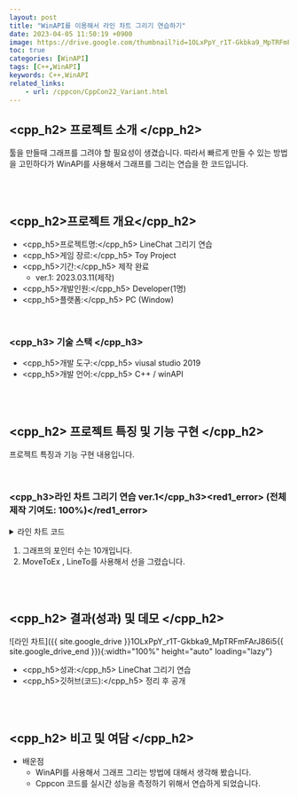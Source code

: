 ```yaml
---
layout: post
title: "WinAPI를 이용해서 라인 차트 그리기 연습하기"
date: 2023-04-05 11:50:19 +0900
image: https://drive.google.com/thumbnail?id=1OLxPpY_r1T-Gkbka9_MpTRFmFArJ86i5
toc: true
categories: [WinAPI]
tags: [C++,WinAPI]
keywords: C++,WinAPI
related_links:
    - url: /cppcon/CppCon22_Variant.html
---
```


## <cpp_h2> 프로젝트 소개 </cpp_h2>

툴을 만들때 그래프를 그려야 할 필요성이 생겼습니다. 따라서 빠르게 만들 수 있는 방법을 고민하다가 WinAPI를 사용해서 그래프를 그리는 연습을 한 코드입니다.

<br>
<br>

## <cpp_h2>프로젝트 개요</cpp_h2>

- <span><cpp_h5>프로젝트명:</cpp_h5> LineChat 그리기 연습</span>
- <span><cpp_h5>게임 장르:</cpp_h5> Toy Project</span>
- <span><cpp_h5>기간:</cpp_h5> 제작 완료</span>
    - ver.1: 2023.03.11(제작)
- <span><cpp_h5>개발인원:</cpp_h5> Developer(1명)</span>
- <span><cpp_h5>플랫폼:</cpp_h5> PC (Window)</span>


<br>

### <cpp_h3> 기술 스택 </cpp_h3>

- <span><cpp_h5>개발 도구:</cpp_h5> viusal studio 2019  </span>
- <span><cpp_h5>개발 언어:</cpp_h5> C++ / winAPI  </span>


<br>
<br>

## <cpp_h2> 프로젝트 특징 및 기능 구현 </cpp_h2>

프로젝트 특징과 기능 구현 내용입니다.

<br>

### <cpp_h3>라인 차트 그리기 연습 ver.1</cpp_h3><red1_error> (전체 제작 기여도: 100%)</red1_error>

<details markdown=1>
<summary> 라인 차트 코드 </summary>

```cpp

#include <Windows.h>

const int ChartWidth = 600;
const int ChartHeight = 400;
const int NumPoints = 10;
const int Data[] = { 20, 30, 40, 50, 60, 55, 45, 35, 25, 20 };

LRESULT CALLBACK ChartWndProc(HWND hWnd, UINT msg, WPARAM wParam, LPARAM lParam)
{
    switch (msg)
    {
    case WM_PAINT:
    {
        PAINTSTRUCT ps;
        HDC hdc = BeginPaint(hWnd, &ps);

    
        MoveToEx(hdc, 50, ChartHeight - 50, NULL);
        LineTo(hdc, ChartWidth - 50, ChartHeight - 50);
        MoveToEx(hdc, 50, ChartHeight - 50, NULL);
        LineTo(hdc, 50, 50);

      
        int xStep = (ChartWidth - 100) / (NumPoints - 1);
        int yStep = (ChartHeight - 100) / 100;
        int x = 50, y = ChartHeight - 50 - Data[0] * yStep;
        for (int i = 1; i < NumPoints; i++)
        {
            int nextY = ChartHeight - 50 - Data[i] * yStep;
            MoveToEx(hdc, x, y, NULL);
            LineTo(hdc, x + xStep, nextY);
            x += xStep;
            y = nextY;
        }

        EndPaint(hWnd, &ps);
        break;
    }
    case WM_DESTROY:
        PostQuitMessage(0);
        break;
    default:
        return DefWindowProc(hWnd, msg, wParam, lParam);
    }

    return 0;
}

int WINAPI WinMain(HINSTANCE hInstance, HINSTANCE hPrevInstance, LPSTR lpCmdLine, int nCmdShow)
{

    WNDCLASS wc = {};
    wc.lpfnWndProc = ChartWndProc;
    wc.hInstance = hInstance;
    wc.hbrBackground = (HBRUSH)(COLOR_WINDOW + 1);
    wc.lpszClassName = L"ChartWindowClass";
    RegisterClass(&wc);

    HWND hWnd = CreateWindow(wc.lpszClassName, L"Line Chart",
        WS_OVERLAPPEDWINDOW | WS_VISIBLE, CW_USEDEFAULT, CW_USEDEFAULT,
        ChartWidth, ChartHeight, NULL, NULL, hInstance, NULL);


    MSG msg = {};
    while (GetMessage(&msg, NULL, 0, 0))
    {
        TranslateMessage(&msg);
        DispatchMessage(&msg);
    }

    return (int)msg.wParam;
}

```

</details>

1. 그래프의 포인터 수는 10개입니다.
2. MoveToEx , LineTo를 사용해서 선을 그렸습니다.



<br>
<br>

## <cpp_h2> 결과(성과) 및 데모 </cpp_h2>

![라인 차트]({{ site.google_drive }}1OLxPpY_r1T-Gkbka9_MpTRFmFArJ86i5{{ site.google_drive_end }}){:width="100%" height="auto" loading="lazy"}

- <span><cpp_h5>성과:</cpp_h5> LineChat 그리기 연습 </span>
- <span><cpp_h5>깃허브(코드):</cpp_h5> 정리 후 공개</span>

<br>
<br>

## <cpp_h2> 비고 및 여담 </cpp_h2>

- 배운점
    - WinAPI를 사용해서 그래프 그리는 방법에 대해서 생각해 봤습니다.
    - Cppcon 코드를 실시간 성능을 측정하기 위해서 연습하게 되었습니다.